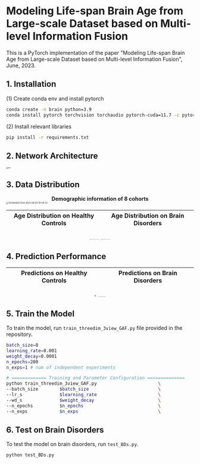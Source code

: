 



# Modeling Life-span Brain Age from Large-scale Dataset based on Multi-level Information Fusion

This is a PyTorch implementation of the paper "Modeling Life-span Brain Age from Large-scale
Dataset based on Multi-level Information Fusion", June, 2023.

## 1. Installation

(1) Create conda env and install pytorch

```bash
conda create -n brain python=3.9
conda install pytorch torchvision torchaudio pytorch-cuda=11.7 -c pytorch -c nvidia
```

(2) Install relevant libraries

```bash
pip install -r requirements.txt
```

## 2. Network Architecture

<img src="http://sailonzn.test.upcdn.net/net_c.png" alt="net" style="zoom: 30%;" />



## 3. Data Distribution

<center><b>Demographic information of 8 cohorts</b></center>

<img src="http://sailonzn.test.upcdn.net/table.png" alt="Screenshot from 2023-08-05 19-04-52" style="zoom: 40%;" />

| Age Distribution on Healthy Controls | Age Distribution on Brain Disorders |
| :----------------------------------: | :---------------------------------: |

<center class="half">    
  <img src="http://sailonzn.test.upcdn.net/HCs_Age_Distribution_8_site_stack.png" alt="Age Distribution on Healthy Controls" style="zoom:10%;"/>
  <img src="http://sailonzn.test.upcdn.net/BDs_Age_Distribution_8_site_stack.png" alt="Age Distribution on Brain Disorders" style="zoom:10%;"/> 
</center>




## 4. Prediction Performance

| Predictions on Healthy Controls | Predictions on Brain Disorders |
| :-----------------------------: | :----------------------------: |

<center class="half">    
  <img src="http://sailonzn.test.upcdn.net/test_HCs_ours_SFCN.png" alt="Predictions on Healthy Controls" width="50" style="zoom:10%;"/>
  <img src="http://sailonzn.test.upcdn.net/BDs_BAG_ours_train_val_test_part.png" alt="Predictions on Brain Disorders" style="zoom:10%;"/> 
</center>


## 5. Train the Model

To train the model, run `train_threedim_3view_GAF.py` file provided in the repository.

```bash
batch_size=8
learning_rate=0.001
weight_decay=0.0001
n_epochs=200
n_exps=1 # num of independent experiments

# ============= Training and Parameter Configuration ==============
python train_threedim_3view_GAF.py                       \
--batch_size        $batch_size                          \
--lr_s              $learning_rate                       \
--wd_s              $weight_decay                        \
--n_epochs          $n_epochs                            \
--n_exps            $n_exps                              \

```

## 6. Test on Brain Disorders

To test the model on brain disorders, run `test_BDs.py`.

```bash
python test_BDs.py
```

